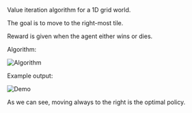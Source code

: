 Value iteration algorithm for a 1D grid world.

The goal is to move to the right-most tile.

Reward is given when the agent either wins or dies.

Algorithm:

![Algorithm](https://user-images.githubusercontent.com/127620405/225752671-5df04cc0-18c1-4b1a-8267-7a095b6168d4.png)

Example output:

![Demo](https://user-images.githubusercontent.com/127620405/225752832-1e578630-1096-4986-8b08-96b941300bd3.png)

As we can see, moving always to the right is the optimal policy.
